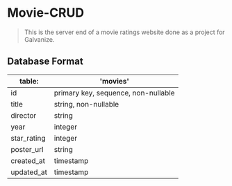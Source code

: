 # Movie-CRUD
> This is the server end of a movie ratings website done as a project for Galvanize.

## Database Format
| table:      | 'movies'                            |
|-------------|-------------------------------------|
| id          | primary key, sequence, non-nullable |
| title       | string, non-nullable                |
| director    | string                              |
| year        | integer                             |
| star_rating | integer                             |
| poster_url  | string                              |
| created_at  | timestamp                           |
| updated_at  | timestamp                           |
